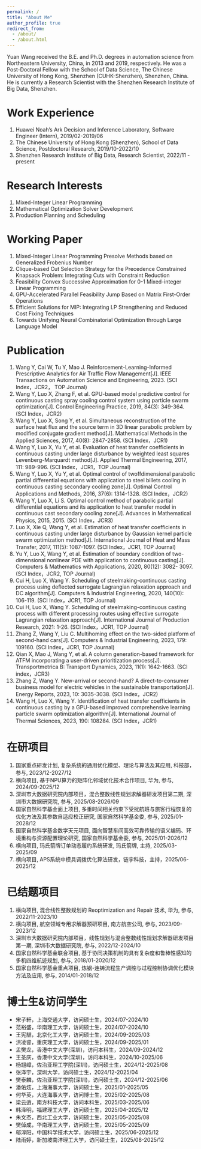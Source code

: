 ```yaml
---
permalink: /
title: "About Me"
author_profile: true
redirect_from: 
  - /about/
  - /about.html
---
```


Yuan Wang received the B.E. and Ph.D. degrees in automation science from Northeastern University, China, in 2013 and 2019, respectively. He was a Post-Doctoral Fellow with the School of Data Science, The Chinese University of Hong Kong, Shenzhen (CUHK-Shenzhen), Shenzhen, China. He is currently a Research Scientist with the Shenzhen Research Institute of Big Data, Shenzhen.

Work Experience
======
1. Huawei Noah’s Ark Decision and Inference Laboratory, Software Engineer (Intern), 2019/02-2019/06
2. The Chinese University of Hong Kong (Shenzhen), School of Data Science, Postdoctoral Research, 2019/10-2022/10
3. Shenzhen Research Institute of Big Data, Research Scientist, 2022/11 - present

Research Interests
======
1. Mixed-Integer Linear Programming
2. Mathematical Optimization Solver Development
3. Production Planning and Scheduling

Working Paper
======
1. Mixed-Integer Linear Programming Presolve Methods based on Generalized Frobenius Number
2. Clique-based Cut Selection Strategy for the Precedence Constrained Knapsack Problem: Integrating Cuts with Constraint Reduction
3. Feasibility Convex Successive Approximation for 0-1 Mixed-integer Linear Programming
4. GPU-Accelerated Parallel Feasibility Jump Based on Matrix First-Order Operations
5. Efficient Solutions for MIP: Integrating LP Strengthening and Reduced Cost Fixing Techniques
6. Towards Unifying Neural Combinatorial Optimization through Large Language Model


Publication
======
1. Wang Y, Cai W, Tu Y, Mao J. Reinforcement-Learning-Informed Prescriptive Analytics for Air Traffic Flow
Management[J]. IEEE Transactions on Automation Science and Engineering, 2023. (SCI Index，JCR2，
TOP Journal)
2. Wang Y, Luo X, Zhang F, et al. GPU-based model predictive control for continuous casting spray cooling
control system using particle swarm optimization[J]. Control Engineering Practice, 2019, 84(3): 349-364.
(SCI Index，JCR2)
3. Wang Y, Luo X, Song Y, et al. Simultaneous reconstruction of the surface heat flux and the source term
in 3D linear parabolic problem by modified conjugate gradient method[J]. Mathematical Methods in the
Applied Sciences, 2017, 40(8): 2847-2858. (SCI Index，JCR1)
4. Wang Y, Luo X, Yu Y, et al. Evaluation of heat transfer coefficients in continuous casting under large disturbance by weighted least squares Levenberg-Marquardt method[J]. Applied Thermal Engineering, 2017,
111: 989-996. (SCI Index，JCR1，TOP Journal)
5. Wang Y, Luo X, Yu Y, et al. Optimal control of twoffdimensional parabolic partial differential equations
with application to steel billets cooling in continuous casting secondary cooling zone[J]. Optimal Control
Applications and Methods, 2016, 37(6): 1314-1328. (SCI Index，JCR2)
6. Wang Y, Luo X, Li S. Optimal control method of parabolic partial differential equations and its application
to heat transfer model in continuous cast secondary cooling zone[J]. Advances in Mathematical Physics,
2015, 2015. (SCI Index，JCR3)
7. Luo X, Xie Q, Wang Y, et al. Estimation of heat transfer coefficients in continuous casting under large
disturbance by Gaussian kernel particle swarm optimization method[J]. International Journal of Heat and
Mass Transfer, 2017, 111(5): 1087-1097. (SCI Index，JCR1, TOP Journal)
8. Yu Y, Luo X, Wang Y, et al. Estimation of boundary condition of two-dimensional nonlinear PDE with
application to continuous casting[J]. Computers & Mathematics with Applications, 2020, 80(12): 3082- 3097. (SCI Index，JCR2, TOP Journal)
9. Cui H, Luo X, Wang Y. Scheduling of steelmaking-continuous casting process using deflected surrogate
Lagrangian relaxation approach and DC algorithm[J]. Computers & Industrial Engineering, 2020, 140(10):
106-119. (SCI Index，JCR1, TOP Journal)
10. Cui H, Luo X, Wang Y. Scheduling of steelmaking-continuous casting process with different processing
routes using effective surrogate Lagrangian relaxation approach[J]. International Journal of Production Research, 2021: 1-26. (SCI Index，JCR1, TOP Journal)
11. Zhang Z, Wang Y, Liu C. Multihoming effect on the two-sided platform of second-hand cars[J]. Computers
& Industrial Engineering, 2023, 179: 109160. (SCI Index，JCR1, TOP Journal)
12.  Qian X, Mao J, Wang Y, et al. A column generation-based framework for ATFM incorporating a user-driven prioritization process[J]. Transportmetrica B: Transport Dynamics, 2023, 11(1): 1642-1663. (SCI index，JCR3)
13. Zhang Z, Wang Y. New-arrival or second-hand? A direct-to-consumer business model for electric vehicles
in the sustainable transportation[J]. Energy Reports, 2023, 10: 3035-3038. (SCI Index，JCR2)
14. Wang H, Luo X, Wang Y. Identification of heat transfer coefficients in continuous casting by a GPU-based improved comprehensive learning particle swarm optimization algorithm[J]. International Journal of
Thermal Sciences, 2023, 190: 108284. (SCI Index，JCR1)


在研项目
======
1. 国家重点研发计划, 复杂系统的通用优化模型、理论与算法及其应用, 科技部，参与, 2023/12-2027/12
2. 横向项目, 基于NPU算力的矩阵化邻域优化技术合作项目, 华为, 参与, 2024/09-2025/12
3. 深圳市大数据研究院内部项目，混合整数线性规划求解器研发项目第二期, 深圳市大数据研究院, 参与, 2025/08-2026/09
4. 国家自然科学基金面上项目, 多重时间相关约束下受扰航班与旅客行程恢复的优化方法及其参数自适应校正研究, 国家自然科学基金委, 参与, 2025/01-2028/12
5. 国家自然科学基金数学天元项目, 面向智慧车间高效可靠传输的语义编码、环境重构与资源配置理论研究,  国家自然科学基金委, 参与, 2025/01-2026/12
6. 横向项目, 玛氏箭牌订单动态履约系统研发, 玛氏箭牌, 主持, 2025/03-2025/09
7. 横向项目, APS系统中模具调拨优化算法研发，链宇科技，主持，2025/06-2025/12

已结题项目
======
1. 横向项目, 混合线性整数规划的 Reoptimization and Repair 技术, 华为, 参与, 2022/11-2023/10
2. 横向项目, 航空领域专用求解器预研项目, 南方航空公司, 参与, 2023/09-2023/12
3. 深圳市大数据研究院内部项目，线性规划与混合整数线性规划求解器研发项目第一期, 深圳市大数据研究院, 参与, 2022/12-2024/10
4. 国家自然科学基金联合项目, 基于协同决策机制的具有复杂度和鲁棒性感知的多机四维航迹规划, 参与, 2018/01-2020/12
5. 国家自然科学基金重点项目, 炼钢-连铸流程生产调控与过程控制协调优化模块方法及应用, 参与, 2014/01-2018/12

博士生&访问学生
======
- 宋子轩，上海交通大学，访问硕士生，2024/07-2024/10
- 范裕盛，华南理工大学，访问硕士生，2024/07-2024/10
- 王宪喆，北京化工大学，访问硕士生，2024/09-2025/03
- 洪凌睿，重庆理工大学，访问硕士生，2024/09-2025/01
- 孟樊龙，香港中文大学(深圳)，访问本科生，2024/09-2024/12
- 王圣庆，香港中文大学(深圳)，访问本科生，2024/10-2025/06
- 杨翃嶂，佐治亚理工学院(深圳)，访问硕士生，2024/12-2025/08
- 张泽宇，深圳大学，访问硕士生，2024/12-2025/04
- 樊泰麟，佐治亚理工学院(深圳)，访问硕士生，2024/12-2025/06
- 潘佑炫，上海海事大学，访问硕士生，2025/01-2025/05
- 何华英，大连海事大学，访问博士生，2025/02-2025/08
- 梁云逍，南方科技大学，访问本科生，2025/03-2025/06
- 韩泽明，福建理工大学，访问硕士生，2025/04-2025/12
- 朱文杰，西北工业大学，访问硕士生，2025/05-2025/08
- 樊倬成，华南理工大学，访问硕士生，2025/05-2025/09
- 邬淳阳，中国科学技术大学，访问硕士生，2025/06-2025/12
- 陆雨婷，新加坡南洋理工大学，访问硕士生，2025/08-2025/12

